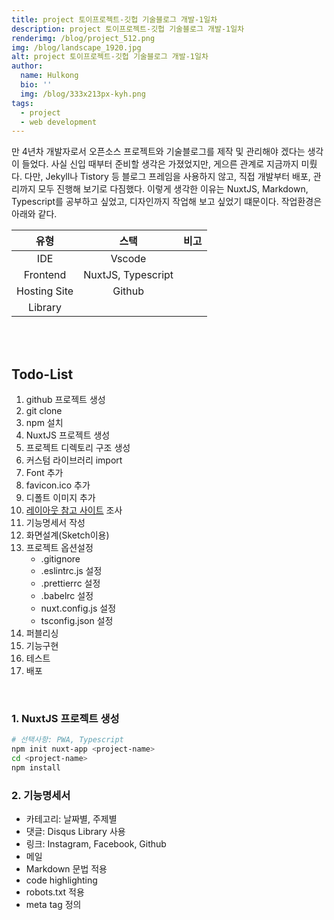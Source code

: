 ```yaml
---
title: project 토이프로젝트-깃헙 기술블로그 개발-1일차
description: project 토이프로젝트-깃헙 기술블로그 개발-1일차
renderimg: /blog/project_512.png
img: /blog/landscape_1920.jpg
alt: project 토이프로젝트-깃헙 기술블로그 개발-1일차
author:
  name: Hulkong
  bio: ''
  img: /blog/333x213px-kyh.png
tags:
  - project
  - web development
---
```


만 4년차 개발자로서 오픈소스 프로젝트와 기술블로그를 제작 및 관리해야 겠다는 생각이 들었다. 사실 신입 때부터 준비할 생각은 가졌었지만, 게으른 관계로 지금까지 미뤘다. 다만, Jekyll나 Tistory 등 블로그 프레임을 사용하지 않고, 직접 개발부터 배포, 관리까지 모두 진행해 보기로 다짐했다. 이렇게 생각한 이유는 NuxtJS, Markdown, Typescript를 공부하고 싶었고, 디자인까지 작업해 보고 싶었기 떄문이다. 작업환경은 아래와 같다.

|     유형     |        스택        | 비고 |
| :----------: | :----------------: | :--: |
|     IDE      |       Vscode       |      |
|   Frontend   | NuxtJS, Typescript |      |
| Hosting Site |       Github       |      |
|   Library    |                    |      |

<br/><br/>

## Todo-List

1. github 프로젝트 생성
1. git clone
1. npm 설치
1. NuxtJS 프로젝트 생성
1. 프로젝트 디렉토리 구조 생성
1. 커스텀 라이브러리 import
1. Font 추가
1. favicon.ico 추가
1. 디폴트 이미지 추가
1. [레이아웃 참고 사이트](https://vszhub.github.io/not-pure-poole/2020/10/02/testing-mathjax/) 조사
1. 기능명세서 작성
1. 화면설계(Sketch이용)
1. 프로젝트 옵션설정
   - .gitignore
   - .eslintrc.js 설정
   - .prettierrc 설정
   - .babelrc 설정
   - nuxt.config.js 설정
   - tsconfig.json 설정
1. 퍼블리싱
1. 기능구현
1. 테스트
1. 배포

<br/>

### 1. NuxtJS 프로젝트 생성

```bash
# 선택사항: PWA, Typescript
npm init nuxt-app <project-name>
cd <project-name>
npm install
```

### 2. 기능명세서

- 카테고리: 날짜별, 주제별
- 댓글: Disqus Library 사용
- 링크: Instagram, Facebook, Github
- 메일
- Markdown 문법 적용
- code highlighting
- robots.txt 적용
- meta tag 정의

